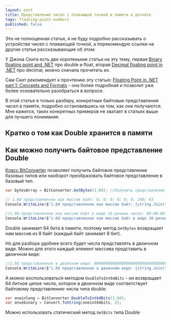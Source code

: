 ```yaml
---
layout: post
title: Представление чисел с плавающей точкой в памяти в дотнете
tags: floating-point-numbers
published: false
---
```


Это не полноценная статья, я не буду подробно рассказывать о устройстве чисел с плавающей точкой, а порекомендую ссылки на другие статьи рассказывающие об этом:

У Джона Скита есть две коротенькие статьи на эту тему, первая [Binary floating point and .NET](https://csharpindepth.com/Articles/FloatingPoint) про double и float, вторая [Decimal floating point in .NET](https://csharpindepth.com/Articles/Decimal) про decimal, можно сначала прочитать их.

Сам Скит рекомендует к прочтению эту статью: [Floating Point in .NET part 1: Concepts and Formats](https://www.extremeoptimization.com/resources/Articles/FPDotNetConceptsAndFormats.aspx) - она  более подробная и позволит уже более основательно разобраться в вопросе.

В этой статье я только разберу, конкретные байтовые представления чисел в памяти, подробно остановившись на том, как они получаются. Мне кажется, таких конкретных примеров не хватает в статьях выше для лучшего понимания.

## Кратко о том как Double хранится в памяти 


## Как можно получить байтовое представление Double
[Класс BitConverter](https://docs.microsoft.com/ru-ru/dotnet/api/system.bitconverter?view=netframework-4.8) позволяет получить байтовое представление базовых типов или наоборот преобразовать байтовое представление в базовый тип.

```csharp
var bytesArray = BitConverter.GetBytes(1.0d); //Получить представление 1 типа double в виде массива байт

// 1.0d представленное как массив байт: 0; 0; 0; 0; 0; 0; 240; 63
Console.WriteLine($"1.0d представленное как массив байт: {string.Join("; ", bytesArray)}"); 

//1.0d представленное как массив байт в виде 16-ричных чисел: 00-00-00-00-00-00-F0-3F
Console.WriteLine($"1.0d представленное как массив байт в виде 16-ричных чисел: {BitConverter.ToString(bytesArray)}"); 

```

Double занимает 64 бита в памяти, поэтому метод `GetBytes` возвращает нам массив из 8 байт (каждый байт занимает 8 бит).

Но для разбора удобнее всего будет числа представлять в двоичном виде. Можно для этого каждый элемент массива представить в двоичном виде:

```csharp
//1.0d представленное в двоичном виде: 00000000000000000000000000000000000000000000000011110000111111
Console.WriteLine($"1.0d представленное в двоичном виде: {string.Join("", bytesArray.Select(ba => ba == 0 ? "00000000" : Convert.ToString(ba, 2)))}"); 
```

А можно воспользоваться методом `DoubleToInt64Bits` - он возвращает 64 битное целое число, которое в двоичном виде соответствует байтовому представлению числа типа double:

```csharp
var oneinlong = BitConverter.DoubleToInt64Bits(1.0d);
var onvebinary = Convert.ToString(oneint64bits, 2);
```

Можно использовать статический метод `GetBits` типа Double

```csharp

```
